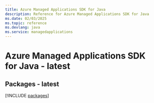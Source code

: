 ```yaml
---
title: Azure Managed Applications SDK for Java
description: Reference for Azure Managed Applications SDK for Java
ms.date: 02/03/2025
ms.topic: reference
ms.devlang: java
ms.service: managedapplications
---
```

# Azure Managed Applications SDK for Java - latest
## Packages - latest
[!INCLUDE [packages](managed-applications-index.md)]